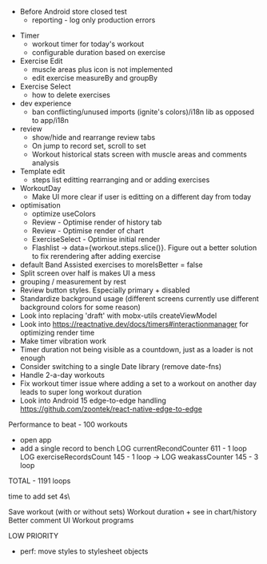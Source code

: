- Before Android store closed test
  - reporting - log only production errors

* Timer
  - workout timer for today's workout
  - configurable duration based on exercise
* Exercise Edit
  - muscle areas plus icon is not implemented
  - edit exercise measureBy and groupBy
* Exercise Select
  - how to delete exercises
* dev experience
  - ban conflicting/unused imports (ignite's colors)/i18n lib as opposed to app/i18n
* review
  - show/hide and rearrange review tabs
  - On jump to record set, scroll to set
  - Workout historical stats screen with muscle areas and comments analysis
* Template edit
  - steps list editting rearranging and or adding exercises
* WorkoutDay
  - Make UI more clear if user is editting on a different day from today
* optimisation
  - optimize useColors
  - Review - Optimise render of history tab
  - Review - Optimise render of chart
  - ExerciseSelect - Optimise initial render
  - Flashlist -> data={workout.steps.slice()}. Figure out a better solution to fix rerendering after adding exercise
* default Band Assisted exercises to moreIsBetter = false
* Split screen over half is makes UI a mess
* grouping / measurement by rest
* Review button styles. Especially primary + disabled
* Standardize background usage (different screens currently use different background colors for some reason)
* Look into replacing 'draft' with mobx-utils createViewModel
* Look into https://reactnative.dev/docs/timers#interactionmanager for optimizing render time
* Make timer vibration work
* Timer duration not being visible as a countdown, just as a loader is not enough
* Consider switching to a single Date library (remove date-fns)
* Handle 2-a-day workouts
* Fix workout timer issue where adding a set to a workout on another day leads to super long workout duration
* Look into Android 15 edge-to-edge handling https://github.com/zoontek/react-native-edge-to-edge

Performance to beat -
100 workouts

- open app
- add a single record to bench
  LOG currentRecondCounter 611 - 1 loop
  LOG exerciseRecordsCount 145 - 1 loop
  -> LOG weakassCounter 145 - 3 loop

TOTAL - 1191 loops

time to add set 4s\

Save workout (with or without sets)
Workout duration + see in chart/history
Better comment UI
Workout programs

LOW PRIORITY

- perf: move styles to stylesheet objects
